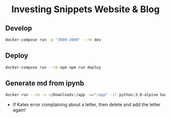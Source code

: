 <h1 align="center">
  Investing Snippets Website & Blog
</h1>

## Develop

```bash
docker-compose run -p "3000:3000" --rm dev
```

## Deploy

```bash
docker-compose run --rm npm npm run deploy
```

## Generate md from ipynb

```bash
docker run --rm -v ~/Downloads:/app -w="/app" -it python:3.8-alpine bash -c "pip install nbconvert pandoc && jupyter nbconvert --to markdown measures-of-location.ipynb"
```

* If Katex error complaining about a letter, then delete and add the letter again!
